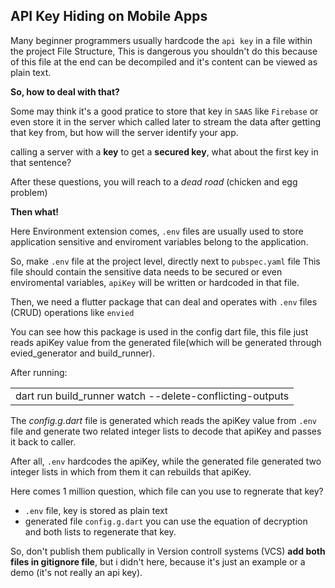 
## API Key Hiding on Mobile Apps

Many beginner programmers usually hardcode the `api key` in a file within the project File Structure, This is dangerous you shouldn't do this because of this file at the end can be decompiled and it's content can be viewed as plain text.

**So, how to deal with that?**

Some may think it's a good pratice to store that key in `SAAS` like `Firebase` or even store it in the server which called later to stream the data after getting that key from, but how will the server identify your app.

calling a server with a **key** to get a **secured key**, what about the first key in that sentence?

After these questions, you will reach to a *dead road* (chicken and egg problem)

**Then what!**

Here Environment extension comes, `.env` files are usually used to store application sensitive and enviroment variables belong to the application.

So, make `.env` file at the project level, directly next to `pubspec.yaml` file
This file should contain the sensitive data needs to be secured or even enviromental variables, `apiKey` will be written or hardcoded in that file.

Then, we need a flutter package that can deal and operates with `.env` files (CRUD) operations like `envied`

You can see how this package is used in the config dart file, this file just reads apiKey value from the generated file(which will be generated through evied_generator and build_runner).

After running:
<table>
<tr>
<td>
dart run build_runner watch --delete-conflicting-outputs
</td>
</tr>
</table>

The *config.g.dart* file is generated which reads the apiKey value from `.env` file and generate two related integer lists to decode that apiKey and passes it back to caller.

After all, `.env` hardcodes the apiKey, while the generated file generated two integer lists in which from them it can rebuilds that apiKey.

Here comes 1 million question, which file can you use to regnerate that key?

- `.env` file, key is stored as plain text
- generated file `config.g.dart` you can use the equation of decryption and both lists to regenerate that key.

So, don't publish them publically in Version controll systems (VCS) **add both files in gitignore file**, but i didn't here, because it's just an example or a demo (it's not really an api key).

